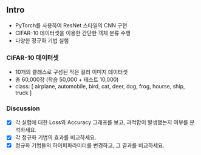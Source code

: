 ## Intro

- PyTorch를 사용하여 ResNet 스타일의 CNN 구현
- CIFAR-10 데이터셋을 이용한 간단한 객체 분류 수행
- 다양한 정규화 기법 실험

### CIFAR-10 데이터셋

- 10개의 클래스로 구성된 작은 컬러 이미지 데이터셋
- 총 60,000장 (학습 50,000 + 테스트 10,000)
- class: [ airplane, automobile, bird, cat, deer, dog, frog, hourse, ship, truck ]

### Discussion

- [x] 각 실험에 대한 Loss와 Accuracy 그래프를 보고, 과적합이 발생했는지 여부를 분석하세요.
- [x] 각 정규화 기법의 효과를 비교하세요.
- [x] 정규화 기법들의 하이퍼파라미터를 변경하고, 그 결과를 비교하세요.